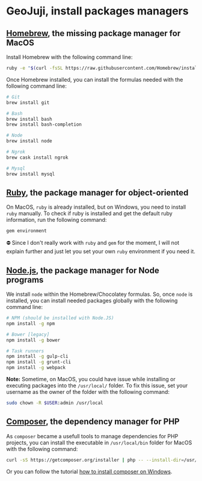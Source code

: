 # GeoJuji, install packages managers


## [Homebrew](http://brew.sh/), the missing package manager for MacOS

Install Homebrew with the following command line:

```bash
ruby -e "$(curl -fsSL https://raw.githubusercontent.com/Homebrew/install/master/install)"
```

Once Homebrew installed, you can install the formulas needed with the following command line:

```bash
# Git
brew install git

# Bash
brew install bash
brew install bash-completion

# Node
brew install node

# Ngrok
brew cask install ngrok

# Mysql
brew install mysql
```



## [Ruby](https://www.ruby-lang.org/), the package manager for object-oriented

On MacOS, `ruby` is already installed, but on Windows, you need to install `ruby` manually.
To check if ruby is installed and get the default ruby information, run the following command:

```bash
gem environment
```

:no_entry: Since I don't really work with `ruby` and `gem` for the moment, I will not explain further and just let you set your own `ruby` environment if you need it.



## [Node.js](http://nodejs.org/), the package manager for Node programs

We install `node` within the Homebrew/Chocolatey formulas.
So, once `node` is installed, you can install needed packages globally with the following command line:

```bash
# NPM (should be installed with Node.JS)
npm install -g npm

# Bower [legacy]
npm install -g bower

# Task runners
npm install -g gulp-cli
npm install -g grunt-cli
npm install -g webpack
```

**Note:** Sometime, on MacOS, you could have issue while installing or executing packages into the `/usr/local/` folder. To fix this issue, set your username as the owner of the folder with the following command:

```bash
sudo chown -R $USER:admin /usr/local
```



## [Composer](https://getcomposer.org/), the dependency manager for PHP

As `composer` became a usefull tools to manage dependencies for PHP projects, you can install the executable in `/usr/local/bin` folder for MacOS with the following command:

```bash
curl -sS https://getcomposer.org/installer | php -- --install-dir=/usr/local/bin --filename=composer
```

Or you can follow the tutorial [how to install composer on Windows](http://webdevzoom.com/how-to-install-composer-on-windows/).
